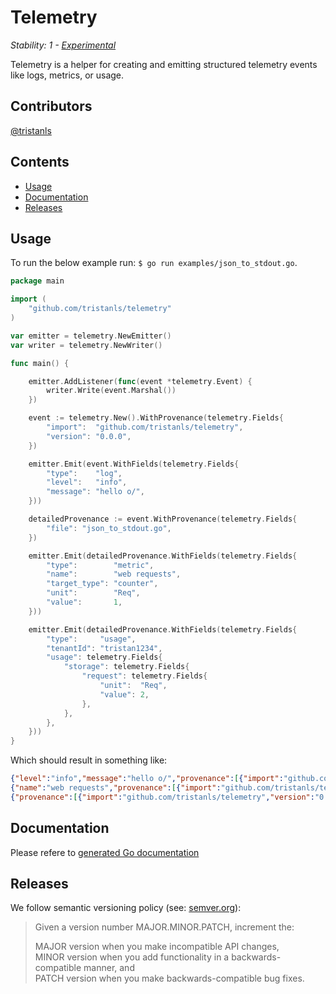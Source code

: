 # Telemetry

_Stability: 1 - [Experimental](https://github.com/tristanls/stability-index#stability-1---experimental)_

Telemetry is a helper for creating and emitting structured telemetry events like logs, metrics, or usage.

## Contributors

[@tristanls](https://github.com/tristanls)

## Contents

* [Usage](#usage)
* [Documentation](#documentation)
* [Releases](#releases)

## Usage

To run the below example run: `$ go run examples/json_to_stdout.go`.

```go
package main

import (
	"github.com/tristanls/telemetry"
)

var emitter = telemetry.NewEmitter()
var writer = telemetry.NewWriter()

func main() {

	emitter.AddListener(func(event *telemetry.Event) {
		writer.Write(event.Marshal())
	})

	event := telemetry.New().WithProvenance(telemetry.Fields{
		"import":  "github.com/tristanls/telemetry",
		"version": "0.0.0",
	})

	emitter.Emit(event.WithFields(telemetry.Fields{
		"type":    "log",
		"level":   "info",
		"message": "hello o/",
	}))

	detailedProvenance := event.WithProvenance(telemetry.Fields{
		"file": "json_to_stdout.go",
	})

	emitter.Emit(detailedProvenance.WithFields(telemetry.Fields{
		"type":        "metric",
		"name":        "web requests",
		"target_type": "counter",
		"unit":        "Req",
		"value":       1,
	}))

	emitter.Emit(detailedProvenance.WithFields(telemetry.Fields{
		"type":     "usage",
		"tenantId": "tristan1234",
		"usage": telemetry.Fields{
			"storage": telemetry.Fields{
				"request": telemetry.Fields{
					"unit":  "Req",
					"value": 2,
				},
			},
		},
	}))
}
```

Which should result in something like:

```json
{"level":"info","message":"hello o/","provenance":[{"import":"github.com/tristanls/telemetry","version":"0.0.0"}],"timestamp":"2017-02-18T22:02:35.452Z","type":"log"}
{"name":"web requests","provenance":[{"import":"github.com/tristanls/telemetry","version":"0.0.0"},{"file":"json_to_stdout.go"}],"target_type":"counter","timestamp":"2017-02-18T22:02:35.452Z","type":"metric","unit":"Req","value":1}
{"provenance":[{"import":"github.com/tristanls/telemetry","version":"0.0.0"},{"file":"json_to_stdout.go"}],"tenantId":"tristan1234","timestamp":"2017-02-18T22:02:35.452Z","type":"usage","usage":{"storage":{"request":{"unit":"Req","value":2}}}}
```

## Documentation

Please refere to [generated Go documentation](https://godoc.org/github.com/tristanls/telemetry)

## Releases

We follow semantic versioning policy (see: [semver.org](http://semver.org/)):

> Given a version number MAJOR.MINOR.PATCH, increment the:
>
>MAJOR version when you make incompatible API changes,<br/>
>MINOR version when you add functionality in a backwards-compatible manner, and<br/>
>PATCH version when you make backwards-compatible bug fixes.